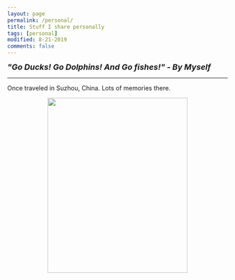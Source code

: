 ```yaml
---
layout: page
permalink: /personal/
title: Stuff I share personally
tags: [personal]
modified: 8-21-2019
comments: false
---
```


<strong><i><font size = "+1">"Go Ducks! Go Dolphins! And Go fishes!"  - By Myself</font></i></strong>

----

Once traveled in Suzhou, China. Lots of memories there.

<p align="center">
<img src="{{site.baseurl}}/images/cathouse.jpg" width="320" height="400"/>
</p>
